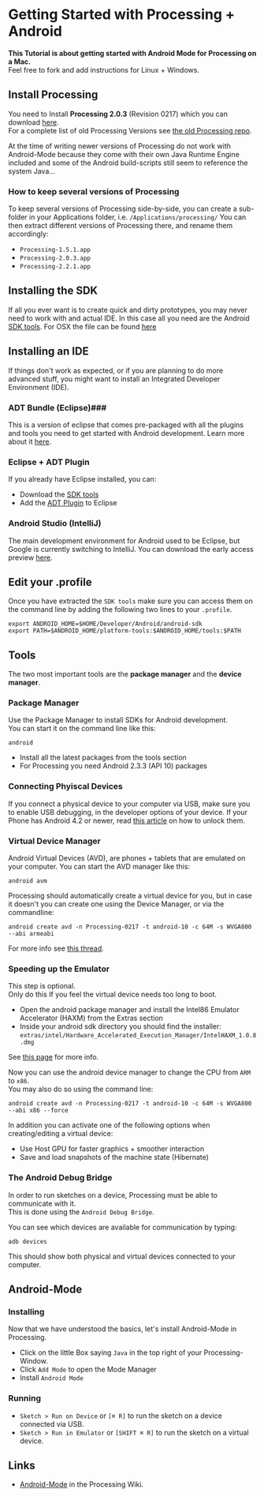 Getting Started with Processing + Android
=========================================

**This Tutorial is about getting started with Android Mode for Processing on a Mac.**  
Feel free to fork and add instructions for Linux + Windows.

## Install Processing

You need to Install **Processing 2.0.3** (Revision 0217) which you can download [here](https://code.google.com/p/processing/downloads/detail?name=processing-2.0.3-macosx.zip).  
For a complete list of old Processing Versions see [the old Processing repo](https://code.google.com/p/processing/downloads/list).

At the time of writing newer versions of Processing do not work with Android-Mode because they come with their own Java Runtime Engine included and some of the Android build-scripts still seem to reference the system Java...

### How to keep several versions of Processing

To keep several versions of Processing side-by-side, you can create a sub-folder in your Applications folder, i.e. `/Applications/processing/`
You can then extract different versions of Processing there, and rename them accordingly:

* `Processing-1.5.1.app`
* `Processing-2.0.3.app`
* `Processing-2.2.1.app`


## Installing the SDK

If all you ever want is to create quick and dirty prototypes, you may never need to work with and actual IDE. In this case all you need are the Android [SDK tools](https://developer.android.com/sdk/index.html).
For OSX the file can be found [here](http://dl.google.com/android/android-sdk_r22.6.2-macosx.zip)

## Installing an IDE

If things don't work as expected, or if you are planning to do more advanced stuff, you might want to install an Integrated Developer Environment (IDE).

### ADT Bundle (Eclipse)###

This is a version of eclipse that comes pre-packaged with all the plugins and tools you need to get started with Android development. Learn more about it [here](https://developer.android.com/sdk/installing/bundle.html).

### Eclipse + ADT Plugin ###

If you already have Eclipse installed, you can:

* Download the [SDK tools](https://developer.android.com/sdk/index.html)
* Add the  [ADT Plugin](https://developer.android.com/sdk/installing/installing-adt.html) to Eclipse

### Android Studio (IntelliJ) ###

The main development environment for Android used to be Eclipse, but Google is currently switching to IntelliJ. You can download the early access preview [here](https://developer.android.com/sdk/installing/studio.html).

## Edit your .profile

Once you have extracted the `SDK tools` make sure you can access them on the command line by adding the following two lines to your `.profile`.

	export ANDROID_HOME=$HOME/Developer/Android/android-sdk
	export PATH=$ANDROID_HOME/platform-tools:$ANDROID_HOME/tools:$PATH

## Tools

The two most important tools are the **package manager** and the **device manager**.


### Package Manager ###

Use the Package Manager to install SDKs for Android development.  
You can start it on the command line like this:
	
	android
	
* Install all the latest packages from the tools section
* For Processing you need Android 2.3.3 (API 10) packages


### Connecting Phyiscal Devices ###

If you connect a physical device to your computer via USB, make sure you to enable USB debugging, in the developer options of your device.
If your Phone has Android 4.2 or newer, read [this article](http://www.androidcentral.com/how-enable-developer-settings-android-42) on how to unlock them.

### Virtual Device Manager ###

Android Virtual Devices (AVD), are phones + tablets that are emulated on your computer. You can start the AVD manager like this:

	android avm

Processing should automatically create a virtual device for you, but in case it doesn't you can create one using the Device Manager, or via the commandline:

	android create avd -n Processing-0217 -t android-10 -c 64M -s WVGA800 --abi armeabi

For more info see [this thread](http://forum.processing.org/two/discussion/3093/emulator-in-android-mode-does-not-work/p1).


### Speeding up the Emulator ###

This step is optional.  
Only do this If you feel the virtual device needs too long to boot.

* Open the android package manager and install the Intel86 Emulator Accelerator (HAXM) from the Extras section
* Inside your android sdk directory you should find the installer: `extras/intel/Hardware_Accelerated_Execution_Manager/IntelHAXM_1.0.8.dmg`  

See [this page](https://software.intel.com/android/articles/speeding-up-the-android-emulator-on-intel-architecture) for more info.
  
Now you can use the android device manager to change the CPU from `ARM` to `x86`.  
You may also do so using the command line:

  	android create avd -n Processing-0217 -t android-10 -c 64M -s WVGA800 --abi x86 --force

In addition you can activate one of the following options when creating/editing a virtual device:

* Use Host GPU for faster graphics + smoother interaction
* Save and load snapshots of the machine state (Hibernate)


### The Android Debug Bridge ###

In order to run sketches on a device, Processing must be able to communicate with it.  
This is done using the `Android Debug Bridge`.

You can see which devices are available for communication by typing:

	adb devices

This should show both physical and virtual devices connected to your computer.


## Android-Mode 

### Installing ###

Now that we have understood the basics, let's install Android-Mode in Processing.

* Click on the little Box saying `Java` in the top right of your Processing-Window.
* Click `Add Mode` to open the Mode Manager
* Install `Android Mode`

### Running ###

* `Sketch > Run on Device` or `[⌘ R]` to run the sketch on a device connected via USB.
* `Sketch > Run in Emulator` or `[SHIFT ⌘ R]` to run the sketch on a virtual device.

## Links ##

* [Android-Mode](http://wiki.processing.org/w/Android) in the Processing Wiki.














